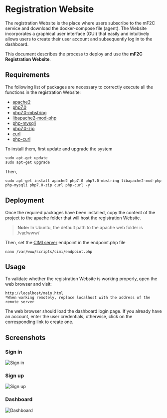 ﻿# Registration Website

The registration Website is the place where users subscribe to the mF2C service and download the docker-compose file (agent). The Website incorporates a graphical user interface (GUI) that easily and intuitively allows users to create their user account and subsequently log in to the dashboard.

This document describes the process to deploy and use the **mF2C Registration Website**.


## Requirements
The following list of packages are necessary to correctly execute all the functions in the registration Website:
 - [apache2](https://packages.ubuntu.com/xenial/apache2)
 - [php7.0](https://packages.ubuntu.com/xenial/php7.0)
 - [php7.0-mbstring](https://packages.ubuntu.com/xenial/php7.0-mbstring)
 - [libapache2-mod-php](https://packages.ubuntu.com/xenial/libapache2-mod-php)
 - [php-mysqli](https://packages.ubuntu.com/xenial/php-mysqli)
 - [php7.0-zip](https://packages.ubuntu.com/xenial/php7.0-zip)
 - [curl](https://packages.ubuntu.com/xenial/curl)
 - [php-curl](https://packages.ubuntu.com/xenial/php-curl)

To install them, first update and upgrade the system
```
sudo apt-get update
sudo apt-get upgrade
```
Then, 
```
sudo apt-get install apache2 php7.0 php7.0-mbstring libapache2-mod-php php-mysqli php7.0-zip curl php-curl -y
```

## Deployment
Once the required packages have been installed, copy the content of the project to the apache folder that will host the registration Website.
> **Note:** In Ubuntu, the default path to the apache web folder is /var/www/

Then, set the [CIMI server](https://github.com/mF2C/cimi) endpoint in the endpoint.php file
```
nano /var/www/scripts/cimi/endpoint.php
```

## Usage
To validate whether the registration Website is working properly, open the web browser and visit:
```
http://localhost/main.html
*When working remotely, replace localhost with the address of the remote server
```
The web browser should load the dashboard login page. If you already have an account, enter the user credentials, otherwise, click on the corresponding link to create one.

## Screenshots
### Sign in 
![Sign in](https://lh3.googleusercontent.com/6j89uZEEUCkJoCE1oeA6KxI0U0xK1RNDRkKeFlDcmBQihw9e9M7gye-9vuSaLKyowCivMfaCuwyqqfJk-oF2NgxO0XKAVM8cBdFAgUwxD3IeG8pH6e59jljahSGQDVYzfdMBNOMO4mYEEtgZp1ouohJE0T9NpMeA4XsSz5j2Nq6GdcaEhW3uaLQZbM4lL8dtHnd1A-F2kcz8NzDYUDO1cGqZGxejJg-oY9bUlL7bUXvWv8_FBYXDiu4g9ehh-iT6I2ny9Sa1vyprQ5iMvpRayfPN1UdnvHmcJwuw8GAXuXh8MR9wcIS1tXEr6a8nLm0O_WNXxXUl__jJIciVhDEkIKgY8pKcijtAIiZo2Wdx5T-Xf1PcP_WJkx1oPPpMxntdT-mq-fxb2lXQ2H-focyZWgEG5O6_vH4Ex6pnl2akQwwts8B06cEXSCgapS_M6AgXcqk0GdHL3GZcKVkPr1lfGLlyLoftU45I9nU2gQdO-zgw6WFOlnEUhjhWGmyJeVOlVccrbbA6uH3OuhSIVmsDav-lExLUPdH2eJOmkpzXLiDoXQgo7uONSZsF6mTbjSrs9pVHjcsKXflIp5Hgq2C1UzYv_0DokNaditP7O8vsRQooxPRL6PjwL-MATkW9l-R9Qb-eHrSk6kcwsOBDBnITSNqu2DRvXI7o88J2AYzPBl2yr-Uw9T1wHVb_AVfN4raVKuhzR84KlhjF6xJE7kwmmokT=w1378-h775-no)
### Sign up 
![Sign up](https://lh3.googleusercontent.com/lhY4Q9tHwFZC2ebRuBBkf-sHCkzS7SRFYgWVfhS-3K0OrtTQDzHKYNgCaWjmJ_JhdZbjH3SOgMJ2tyOjwK1teyk75gMC6IXOhi7PflBACqNk556jpv7ZI-IMQD7nUcDAKtps6blHIkLWVJTchkpUuBAe1I5ZYe4hyWUZZTEJizIKye7w1iGYhHIdFGV3qzTIfBkBk1owSf1vOQLRRgSVnE9P006HZn_SIW6NY8kTKKw2M-tir0nzUfpUUNcU5jKF8sJXP5ekX6z4s2rju0y5PhIC1hANFDQXQBpKRTQBFc3fmVpWHqYmvMaWWmzETB2xnp8pWoqrAL12ap38-pJjVFx55Bn1CVo9AuMkoAMQ77Bas5GFVCTDX7MBqHmzDm6iyJUkQtMg9-zmWplJEapa9KEPpgrBMsoObUOQMXEDJJxXCKbUPSWk0iUmMS-oT-HX5l0J6hUiHT4uRXLkuAYu5lbN_ROTlM01_yvNowEj4NGwbSb1ZJQJAmmdPyDTPJkavkXzoNFF7qEsnzW00kMgP4ruvtckFFwmVXvNHaO5z2onTDiuLHmBi5a2ns7YHNH4snULA959V3HhrH41omr33B4GmuLw7KOt4Uqar75zvFXC2969hCqaNr_T2_nhEDPMYxn7PnljBUvlQvZbuTs0uFVhILnYukS_4fbkDYzSwOWCgXCe7m8vTS3teHxW4Y_MPiDP70y5TDNnBRYkPRdq256H=w1378-h775-no)
### Dashboard 
![Dashboard](https://lh3.googleusercontent.com/H1RTumkC6rQiW7lRFVALNhNTGCp9u933G6ZLX-TRHV3ofcWcntFqgaPpK4x8jiVrKyWHzSTVk1JYeHlvNngHBWKqwWScBBbkW9SQHBBdEZKwJoj2PfEm7w5ZIfgGHfg73OGtingK_q2O-uJdNhwDraMUXWdK8JJpVqmhC4JxZJ1IQ4mtAusdDgjlkpmQc-L-nSP9hetP1EuRqiizn_1WC_6HJkmrpxxXyOwrDNYIqbNFIl_KBINJFSy1Ek6W6PslK4_CDNWkUuCvQ73eAs41LN5KC1eGAgD6t4xQ-Dq9WcrLqqF9tO1wEzJFcaXm8btTHNj1GriM3zi1bWyDMagfFRZZKHI_SMNaUdpqa1klUName3dgnKIHqiW6EsiPqjlneaDWqJlOOXAqt9v7fseETe5EZBAyw0MTXfsh1bvPANcKn8ErNP-ZPvCkPdcLTUNl_ayQKJZs7gaBIR2s4m4WM4FxzbXiW_DbWcDG4EcMY-GZYcS4E4xQ6YPfLSmgG_pHIlJtV6pm1CUTiSTzdrhcgAQdPO76JHQKatPcFanLfH-vwnoFYbjFiie5HxgES0IQk3z5lY4xj6vne2Mp3dsKaEcepsSPnhOBRp56AfRvLATELtgZvPCT3B_yNvYwXixzuiYekYWBvva4ekJD7XZntrm0dRaoezssJyrh62rBRyxKqMnggBfsz6xrU4UvSmYTX9UpdPLnziNK6Yb1ac57nS7A=w1378-h775-no)

